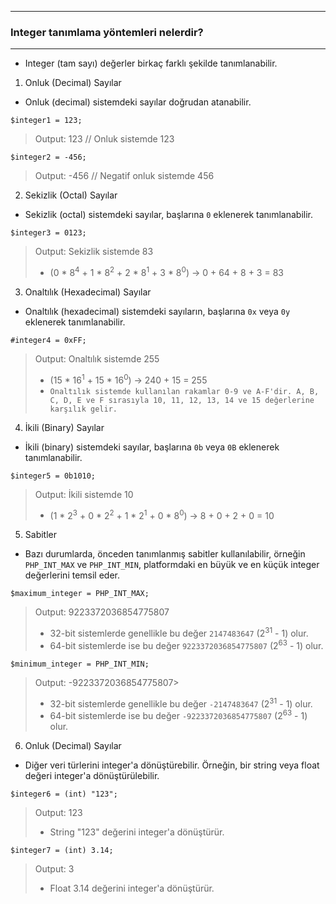 ***
### Integer tanımlama yöntemleri nelerdir?
***
+ Integer (tam sayı) değerler birkaç farklı şekilde tanımlanabilir.

1. Onluk (Decimal) Sayılar
  - Onluk (decimal) sistemdeki sayılar doğrudan atanabilir.
~~~~~~~
$integer1 = 123;
~~~~~~~
> Output: 123 // Onluk sistemde 123

~~~~~~~
$integer2 = -456;
~~~~~~~
> Output: -456 // Negatif onluk sistemde 456
 
2. Sekizlik (Octal) Sayılar
  - Sekizlik (octal) sistemdeki sayılar, başlarına ```0``` eklenerek tanımlanabilir.
~~~~~~~
$integer3 = 0123;
~~~~~~~
> Output: Sekizlik sistemde 83
> + (0 * 8<sup>4</sup> + 1 * 8<sup>2</sup> + 2 * 8<sup>1</sup> + 3 * 8<sup>0</sup>) -> 0 + 64 + 8 + 3 = 83
 
3. Onaltılık (Hexadecimal) Sayılar
  - Onaltılık (hexadecimal) sistemdeki sayıların, başlarına ```0x``` veya ```0y``` eklenerek tanımlanabilir.
~~~~~~~
#integer4 = 0xFF;
~~~~~~~
> Output: Onaltılık sistemde 255
> + (15 * 16<sup>1</sup> + 15 * 16<sup>0</sup>) -> 240 + 15 = 255
> + ```Onaltılık sistemde kullanılan rakamlar 0-9 ve A-F'dir. A, B, C, D, E ve F sırasıyla 10, 11, 12, 13, 14 ve 15 değerlerine karşılık gelir.```
 
4. İkili (Binary) Sayılar
  - İkili (binary) sistemdeki sayılar, başlarına ```0b``` veya ```0B``` eklenerek tanımlanabilir.
~~~~~~~
$integer5 = 0b1010;
~~~~~~~
> Output: İkili sistemde 10
> + (1 * 2<sup>3</sup> + 0 * 2<sup>2</sup> + 1 * 2<sup>1</sup> + 0 * 8<sup>0</sup>) -> 8 + 0 + 2 + 0 = 10
 
5. Sabitler
  - Bazı durumlarda, önceden tanımlanmış sabitler kullanılabilir, örneğin ```PHP_INT_MAX``` ve ```PHP_INT_MIN```, platformdaki en büyük ve en küçük integer değerlerini temsil eder.
~~~~~~~
$maximum_integer = PHP_INT_MAX;
~~~~~~~
> Output: 9223372036854775807
> + 32-bit sistemlerde genellikle bu değer ```2147483647``` (2<sup>31</sup> - 1) olur.
> + 64-bit sistemlerde ise bu değer ```9223372036854775807``` (2<sup>63</sup> - 1) olur.

~~~~~~~
$minimum_integer = PHP_INT_MIN;
~~~~~~~
> Output: -9223372036854775807> 
> + 32-bit sistemlerde genellikle bu değer ```-2147483647``` (2<sup>31</sup> - 1) olur.
> + 64-bit sistemlerde ise bu değer ```-9223372036854775807``` (2<sup>63</sup> - 1) olur.
 
6. Onluk (Decimal) Sayılar
  - Diğer veri türlerini integer'a dönüştürebilir. Örneğin, bir string veya float değeri integer'a dönüştürülebilir.
~~~~~~~
$integer6 = (int) "123";
~~~~~~~
> Output: 123
> + String "123" değerini integer'a dönüştürür.
 
~~~~~~~
$integer7 = (int) 3.14; 
~~~~~~~
> Output: 3
> + Float 3.14 değerini integer'a dönüştürür.
